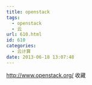 ```yaml
---
title: openstack
tags:
  - openstack
  - 云
url: 610.html
id: 610
categories:
  - 云计算
date: 2013-06-18 13:07:48
---
```


http://www.openstack.org/ 收藏